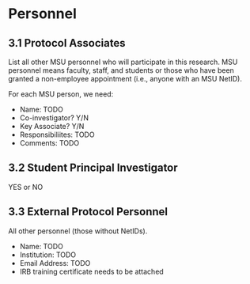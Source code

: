 # Personnel

## 3.1 Protocol Associates
List all other MSU personnel who will participate in this research. MSU
personnel means faculty, staff, and students or those who have been granted a
non-employee appointment (i.e., anyone with an MSU NetID).

For each MSU person, we need:

* Name: TODO
* Co-investigator? Y/N
* Key Associate? Y/N
* Responsibiliites: TODO
* Comments: TODO

## 3.2 Student Principal Investigator

YES or NO

## 3.3 External Protocol Personnel
All other personnel (those without NetIDs).

* Name: TODO
* Institution: TODO
* Email Address: TODO
* IRB training certificate needs to be attached
